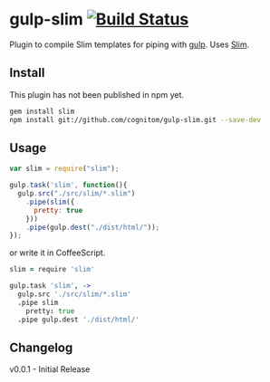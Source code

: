 # gulp-slim [![Build Status](https://travis-ci.org/cognitom/gulp-slim.svg?branch=master)](https://travis-ci.org/cognitom/gulp-slim)

Plugin to compile Slim templates for piping with [gulp](https://github.com/wearefractal/gulp). Uses [Slim](http://slim-lang.com/).


## Install

This plugin has not been published in npm yet. 

```bash
gem install slim
npm install git://github.com/cognitom/gulp-slim.git --save-dev
```


## Usage

```javascript
var slim = require("slim");

gulp.task('slim', function(){
  gulp.src("./src/slim/*.slim")
    .pipe(slim({
      pretty: true
    }))
    .pipe(gulp.dest("./dist/html/"));
});
```

or write it in CoffeeScript.

```coffeescript
slim = require 'slim'

gulp.task 'slim', ->
  gulp.src './src/slim/*.slim'
  .pipe slim
    pretty: true
  .pipe gulp.dest './dist/html/'
```


## Changelog

v0.0.1 - Initial Release

